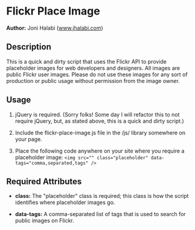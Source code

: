 # Flickr Place Image

__Author:__ Joni Halabi (www.jhalabi.com)

## Description

This is a quick and dirty script that uses the Flickr API to provide placeholder images for web developers and designers. All images are public Flickr user images. Please do not use these images for any sort of production or public usage without permission from the image owner.

## Usage

1. jQuery is required. (Sorry folks! Some day I will refactor this to not require jQuery, but, as stated above, this is a quick and dirty script.)

2. Include the flickr-place-image.js file in the /js/ library somewhere on your page.

3. Place the following code anywhere on your site where you require a placeholder image:
`<img src="" class="placeholder" data-tags="comma,separated,tags" />`

## Required Attributes

* **class:** The "placeholder" class is required; this class is how the script identifies where placeholder images go.

* **data-tags:** A comma-separated list of tags that is used to search for public images on Flickr.
